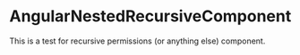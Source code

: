 # AngularNestedRecursiveComponent

This is a test for recursive permissions (or anything else) component.
